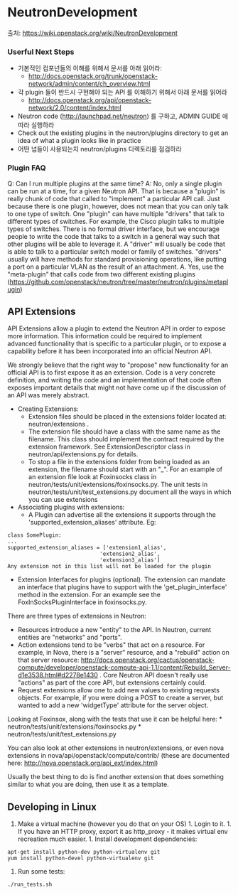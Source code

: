 
# NeutronDevelopment

출처: https://wiki.openstack.org/wiki/NeutronDevelopment



### Userful Next Steps

* 기본적인 컴포넌들의 이해를 위해서 문서를 아래 읽어라: 
    * http://docs.openstack.org/trunk/openstack-network/admin/content/ch_overview.html
* 각 plugin 들이 반드시 구현해야 되는 API 를 이해하기 위해서 아래 문서를 읽어라 
    * http://docs.openstack.org/api/openstack-network/2.0/content/index.html
* Neutron code (http://launchpad.net/neutron) 를 구하고, ADMIN GUIDE 에 따라 실행하라 
* Check out the existing plugins in the neutron/plugins directory to get an idea of what a plugin looks like in practice
* 어떤 넘들이 사용되는지  neutron/plugins 디렉토리를 점검하라 

### Plugin FAQ

Q: Can I run multiple plugins at the same time?
A: No, only a single plugin can be run at a time, for a given Neutron API. That is because a "plugin" is really chunk of code that called to "implement" a particular API call. Just because there is one plugin, however, does not mean that you can only talk to one type of switch. One "plugin" can have multiple "drivers" that talk to different types of switches. For example, the Cisco plugin talks to multiple types of switches. There is no formal driver interface, but we encourage people to write the code that talks to a switch in a general way such that other plugins will be able to leverage it. A "driver" will usually be code that is able to talk to a particular switch model or family of switches. "drivers" usually will have methods for standard provisioning operations, like putting a port on a particular VLAN as the result of an attachment.
A. Yes, use the "meta-plugin" that calls code from two different existing plugins (https://github.com/openstack/neutron/tree/master/neutron/plugins/metaplugin)

## API Extensions

API Extensions allow a plugin to extend the Neutron API in order to expose 
more information. This information could be required to implement advanced 
functionality that is specific to a particular plugin, or to expose a 
capability before it has been incorporated into an official Neutron API.

We strongly believe that the right way to "propose" new functionality for an 
official API is to first expose it as an extension. Code is a very concrete 
definition, and writing the code and an implementation of that code often 
exposes important details that might not have come up if the discussion of an 
API was merely abstract.

* Creating Extensions:
    * Extension files should be placed in the extensions folder located at: neutron/extensions .
    * The extension file should have a class with the same name as the filename. This class should implement the contract required by the extension framework. See ExtensionDescriptor class in neutron/api/extensions.py for details.
    * To stop a file in the extensions folder from being loaded as an extension, the filename should start with an "_". For an example of an extension file look at Foxinsocks class in neutron/tests/unit/extensions/foxinsocks.py. The unit tests in neutron/tests/unit/test_extensions.py document all the ways in which you can use extensions
* Associating plugins with extensions:
    * A Plugin can advertise all the extensions it supports through the 'supported_extension_aliases' attribute. Eg:
```
class SomePlugin:
...
supported_extension_aliases = ['extension1_alias',
                             'extension2_alias',
                             'extension3_alias']
Any extension not in this list will not be loaded for the plugin
```

* Extension Interfaces for plugins (optional). The extension can mandate an interface that plugins have to support with the 'get_plugin_interface' method in the extension. For an example see the FoxInSocksPluginInterface in foxinsocks.py.


There are three types of extensions in Neutron:

* Resources introduce a new "entity" to the API. In Neutron, current entities are "networks" and "ports".
* Action extensions tend to be "verbs" that act on a resource. For example, in Nova, there is a "server" resource, and a "rebuild" action on that server resource: http://docs.openstack.org/cactus/openstack-compute/developer/openstack-compute-api-1.1/content/Rebuild_Server-d1e3538.html#d2278e1430 . Core Neutron API doesn't really use "actions" as part of the core API, but extensions certainly could.
* Request extensions allow one to add new values to existing requests objects. For example, if you were doing a POST to create a server, but wanted to add a new 'widgetType' attribute for the server object.

Looking at Foxinsox, along with the tests that use it can be helpful here: * neutron/tests/unit/extensions/foxinsocks.py * neutron/tests/unit/test_extensions.py

You can also look at other extensions in neutron/extensions, or even nova extensions in nova/api/openstack/compute/contrib/ (these are documented here: http://nova.openstack.org/api_ext/index.html)

Usually the best thing to do is find another extension that does something similar to what you are doing, then use it as a template.

## Developing in Linux

1. Make a virtual machine (however you do that on your OS) 1. Login to it. 1. If you have an HTTP proxy, export it as http_proxy - it makes virtual env recreation much easier. 1. Install development dependencies:
```
apt-get install python-dev python-virtualenv git
yum install python-devel python-virtualenv git
```
1. Run some tests:
```
./run_tests.sh
```
